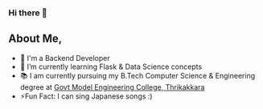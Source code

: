 ### Hi there 👋
## About Me,
- 🔭 I'm a Backend Developer
- 🌱 I’m currently learning Flask & Data Science concepts
- 📚 I am currently pursuing my B.Tech Computer Science & Engineering degree at [Govt Model Engineering College, Thrikakkara](https://www.mec.ac.in/)
- ⚡Fun Fact: I can sing Japanese songs :)



